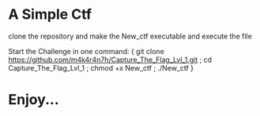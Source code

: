 # A Simple Ctf
clone the repository and make the New_ctf executable and execute the file

Start the Challenge in one command: {               git clone https://github.com/m4k4r4n7h/Capture_The_Flag_Lvl_1.git ; cd Capture_The_Flag_Lvl_1 ; chmod +x New_ctf ; ./New_ctf                }

# Enjoy...

